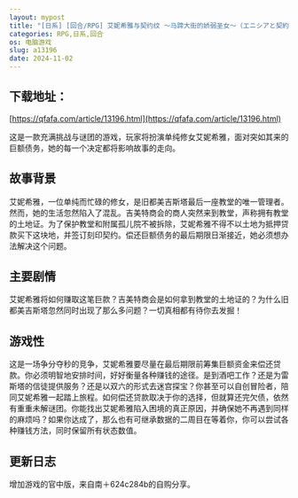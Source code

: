 ```yaml
---
layout: mypost
title: "[日系] [回合/RPG] 艾妮希雅与契约纹 ～马蹄大街的娇弱圣女～（エニシアと契約紋 ～馬蹄通りの小聖女～）V1.02 官中+存档 [pc/od盘]"
categories: RPG,日系,回合
os: 电脑游戏
slug: a13196
date: 2024-11-02
---
```


## 下载地址：

[https://qfafa.com/article/13196.html](https://qfafa.com/article/13196.html)

这是一款充满挑战与谜团的游戏，玩家将扮演单纯修女艾妮希雅，面对突如其来的巨额债务，她的每一个决定都将影响故事的走向。

## 故事背景

艾妮希雅，一位单纯而忙碌的修女，是旧都美吉斯塔最后一座教堂的唯一管理者。然而，她的生活忽然陷入了混乱。吉美特商会的商人突然来到教堂，声称拥有教堂的土地证。为了保护教堂和附属孤儿院不被拆除，艾妮希雅不得不以土地为抵押贷款买下这块地，并签订刻印契约。偿还巨额债务的最后期限日渐接近，她必须想办法解决这个问题。

## 主要剧情

艾妮希雅将如何赚取这笔巨款？吉美特商会是如何拿到教堂的土地证的？为什么旧都美吉斯塔忽然同时出现了那么多问题？一切真相都有待你去发掘！

## 游戏性

这是一场争分夺秒的竞争，艾妮希雅要尽量在最后期限前筹集巨额资金来偿还贷款。你必须明智地安排时间，好好衡量各种赚钱的途径。是到酒吧工作？还是为雷斯塔的信徒提供服务？还是以双六的形式去迷宫探宝？你甚至可以自创冒险者，陪同艾妮希雅一起踏上旅程。如何偿还贷款取决于你的选择，但就算还完欠债，依然有重重未解谜团。你能找出艾妮希雅陷入困境的真正原因，并确保她不再遇到同样的麻烦吗？如果你达成了，那么也有可继承数据的二周目在等着你，你可以尝试各种赚钱方法，同时保留所有状态数值。

## 更新日志

增加游戏的官中版，来自南＋624c284b的自购分享。